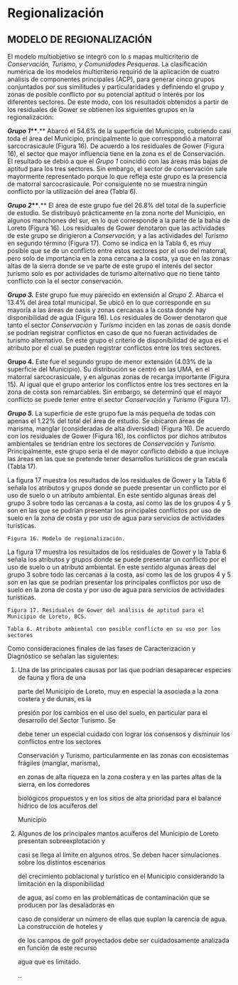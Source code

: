 # Regionalización

## MODELO DE REGIONALIZACIÓN

El modelo multiobjetivo se integró con lo s mapas multicriterio de _Conservación, Turismo, y Comunidades Pesqueras_. La clasificación numérica de los modelos multicriterio requirió de la aplicación de cuatro análisis de componentes principales \(ACP\), para generar cinco grupos conjuntados por sus similitudes y particularidades y definiendo el grupo y zonas de posible conflicto por su potencial aptitud o interés por los diferentes sectores. De este modo, con los resultados obtenidos a partir de los residuales de Gower se obtienen los siguientes grupos en la regionalización:

_**Grupo 1**_**\*\***.\*\* Abarcó el 54.6% de la superficie del Municipio, cubriendo casi toda el área del Municipio, principalmente lo que correspondió a matorral sarcocrasicaule \(Figura 16\). De acuerdo a los residuales de Gower \(Figura 16\), el sector que mayor influencia tiene en la zona es el de Conservación. El resultado se debió a que el _Grupo 1_ coincidió con las áreas más bajas de aptitud para los tres sectores. Sin embargo, el sector de conservación sale mayormente representado porque lo que refleja este grupo es la presencia de matorral sarcocrasicaule. Por consiguiente no se muestra ningún conflicto por la utilización del área \(Tabla 6\).

_**Grupo 2**_**\*\***.\*\* El área de este grupo fue del 26.8% del total de la superficie de estudio. Se distribuyó prácticamente en la zona norte del Municipio, en algunos manchones del sur, en lo que corresponde a la parte de la bahía de Loreto \(Figura 16\). Los residuales de Gower denotaron que las actividades de este grupo se dirigieron a _Conservación,_ y a las actividades del _Turismo_ en segundo término \(Figura 17\). Como se indica en la Tabla 6, es muy posible que se de un conflicto entre estos sectores por el uso del matorral, pero solo de importancia en la zona cercana a la costa, ya que en las zonas altas de la sierra donde se ve parte de este grupo el interés del sector turismo solo es por actividades de turismo alternativo que no tiene tanto conflicto con la el sector conservación.

_**Grupo 3.**_ Este grupo fue muy parecido en extensión al _Grupo 2_. Abarca el 13.4% del área total municipal. Se ubicó en lo que corresponde en su mayoría a las áreas de oasis y zonas cercanas a la costa donde hay disponibilidad de agua \(Figura 16\). Los residuales de Gower denotaron que tanto el sector _Conservación_ y _Turismo_ inciden en las zonas de oasis donde se podrían registrar conflictos en caso de que no fueran actividades de turismo alternativo. En este grupo el criterio de disponibilidad de agua es el atributo por el cual se pueden registrar conflictos entre los tres sectores.

**Grupo 4.** Este fue el segundo grupo de menor extensión \(4.03% de la superficie del Municipio\). Su distribución se centró en las UMA, en el matorral sarcocrasicuale, y en algunas zonas de recarga importante \(Figura 15\). Al igual que el grupo anterior los conflictos entre los tres sectores en la zona de costa son remarcables. Sin embargo, se determinó que el mayor conflicto se puede tener entre el sector _Conservación_ y _Turismo_ \(Figura 17\).

_**Grupo 5**_. La superficie de este grupo fue la más pequeña de todas con apenas el 1.22% del total del área de estudio. Se ubicaron áreas de marisma, manglar \(consideradas de alta diversidad\) \(Figura 16\). De acuerdo con los residuales de Gower \(Figura 16\), los conflictos por dichos atributos ambientales se tendrían entre los sectores de _Conservación_ y _Turismo._ Principalmente, este grupo sería el de mayor conflicto debido a que incluye las áreas en las que se pretende tener desarrollos turísticos de gran escala \(Tabla 17\).

La figura 17 muestra los resultados de los residuales de Gower y la Tabla 6 señala los atributos y grupos donde se puede presentar un conflicto por el uso de suelo o un atributo ambiental. En este sentido algunas áreas del grupo 3 sobre todo las cercanas a la costa, así como las de los grupos 4 y 5 son en las que se podrían presentar los principales conflictos por uso de suelo en la zona de costa y por uso de agua para servicios de actividades turísticas.

```text
Figura 16. Modelo de regionalización.
```

La figura 17 muestra los resultados de los residuales de Gower y la Tabla 6 señala los atributos y grupos donde se puede presentar un conflicto por el uso de suelo o un atributo ambiental. En este sentido algunas áreas del grupo 3 sobre todo las cercanas a la costa, así como las de los grupos 4 y 5 son en las que se podrían presentar los principales conflictos por uso de suelo en la zona de costa y por uso de agua para servicios de actividades turísticas.

```text
Figura 17. Residuales de Gower del análisis de aptitud para el Municipio de Loreto, BCS.
```

```text
Tabla 6. Atributo ambiental con posible conflicto en su uso por los sectores
```

Como consideraciones finales de las fases de Caracterización y Diagnóstico se señalan las siguientes:

1. Una de las principales causas por las que podrían desaparecer especies de fauna y flora de una

   parte del Municipio de Loreto, muy en especial la asociada a la zona costera y de dunas, es la

   presión por los cambios en el uso del suelo, en particular para el desarrollo del Sector Turismo. Se

   debe tener un especial cuidado con lograr los consensos y disminuir los conflictos entre los sectores

   Conservación y Turismo, particularmente en las zonas con ecosistemas frágiles \(manglar, marisma\),

   en zonas de alta riqueza en la zona costera y en las partes altas de la sierra, en los corredores

   biológicos propuestos y en los sitios de alta prioridad para el balance hídrico de los acuíferos del

   Municipio

2. Algunos de los principales mantos acuíferos del Municipio de Loreto presentan sobreexplotación y

   casi se llega al límite en algunos otros. Se deben hacer simulaciones sobre los distintos escenarios

   del crecimiento poblacional y turístico en el Municipio considerando la limitación en la disponibilidad

   de agua, así como en las problemáticas de contaminación que se producen por las desaladoras en

   caso de considerar un número de ellas que suplan la carencia de agua. La construcción de hoteles y

   de los campos de golf proyectados debe ser cuidadosamente analizada en función de este recurso

   agua que es limitado.

   ..

